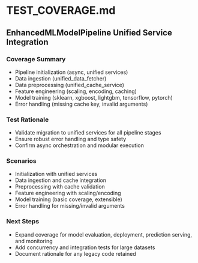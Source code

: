 # TEST_COVERAGE.md

## EnhancedMLModelPipeline Unified Service Integration

### Coverage Summary

- Pipeline initialization (async, unified services)
- Data ingestion (unified_data_fetcher)
- Data preprocessing (unified_cache_service)
- Feature engineering (scaling, encoding, caching)
- Model training (sklearn, xgboost, lightgbm, tensorflow, pytorch)
- Error handling (missing cache key, invalid arguments)

### Test Rationale

- Validate migration to unified services for all pipeline stages
- Ensure robust error handling and type safety
- Confirm async orchestration and modular execution

### Scenarios

- Initialization with unified services
- Data ingestion and cache integration
- Preprocessing with cache validation
- Feature engineering with scaling/encoding
- Model training (basic coverage, extensible)
- Error handling for missing/invalid arguments

### Next Steps

- Expand coverage for model evaluation, deployment, prediction serving, and monitoring
- Add concurrency and integration tests for large datasets
- Document rationale for any legacy code retained
